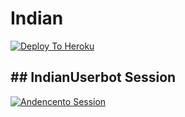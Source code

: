 # Indian

[![Deploy To Heroku](https://www.herokucdn.com/deploy/button.svg)](https://heroku.com/deploy?template=https://github.com/INDIAN-USERBOT/indian)


## ## IndianUserbot Session

[![Andencento Session](https://repl.it/badge/github/Andencento/Andencento)](https://replit.com/@TeamIndian/StringSession?v=1)

